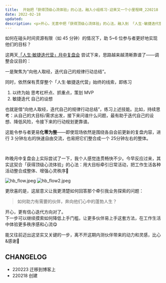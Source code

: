 ```yaml
---
title:  开始把「获得顶级心流体验」的心法，融入小组练习·迎来又一个小里程碑_220218
date: 2022-02-18
updated: 
description: <p>开心，无意中把「获得顶级心流体验」的心法，融入到 「人生·敏捷迭代营」 的小组练习里了——</p><p>用大目标牵引日常活动，把工作生活各种活动整合成整体、增强心灵秩序🤩</p>
---
```


如何在碰头时间资源有限（如 45 分钟）的情况下，助 5~6 位参与者更好地实现他们的目标？

这两天[「人生·敏捷迭代营」月中复盘会](https://faciloutput.feishu.cn/file/boxcnUcRNMuFuNNOysjVAjn7hme) 尝试下来，思路越来越清晰靠谱了——调整会议目的：

一是聚焦为“向他人取经，迭代自己的规律行动总结”。

同时，依然保有贯穿整个「人生·敏捷迭代营」始终的线索，即练习
1. 以终为始 思考杠杆点、抓重点，策划 MVP 
2. 敏捷迭代 自己的设想

也就是借“向他人取经，迭代自己的规律行动总结”，练习上述技能。比如，持续思考：从自己的大目标/需求出发，接下来问谁什么问题，最有助于迭代自己的设想、降低风险，令接下来的行动规划更靠谱。

这能令参与者更易**化零为整**——即使现场依然是围绕各自会前更新的复盘内容，进行 3 分钟左右的快速自由交流，也易把它们整合成一个 25分钟左右的整体。

<br> 

昨晚月中复盘会上实际尝试了一下，我个人感觉连贯畅快不少。今早反应过来，其实这契合「获得顶级心流体验」的心法：用大目标牵引日常活动，把工作生活各种活动整合成整体、增强心灵秩序🤩

![hb_flow.jpeg](http://ishanshan.zoomquiet.top/clipping/hb_flow.jpeg  ':size=100')
![hb_flow2.jpeg](http://ishanshan.zoomquiet.top/clipping/hb_flow2.jpeg ':size=100')



更欣喜的是，这层意义让我更清楚如何回答那个牵引我业务探索的问题： 

> 如何助力有需要的伙伴，奔向他们心中的蓬勃人生？

开心，更有信心迭代方向对了。<br> 
下一步可以继续摸索如何降低上手门槛，让更多伙伴易上手这套方法，在工作生活中体验更多秩序感和心流😋

能又往前迈出这坚实又关键的一步，离不开这期内测伙伴带来的动力和灵感，比心&感谢🤗


## CHANGELOG 

- 220223 迁移到博客上
- 220218 创建
